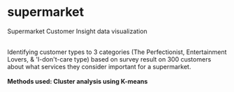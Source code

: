 # supermarket
Supermarket Customer Insight data visualization

<br> Identifying customer types to 3 categories (The Perfectionist, Entertainment Lovers, & 'I-don't-care type) based on survey result on 300 customers about what services they consider important for a supermarket. 
<br><br>
<b>Methods used: Cluster analysis using K-means</b>
